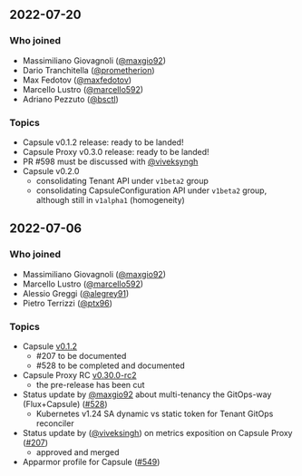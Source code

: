 ## 2022-07-20

### Who joined

- Massimiliano Giovagnoli ([@maxgio92](https://github.com/maxgio92))
- Dario Tranchitella ([@prometherion](https://github.com/prometherion))
- Max Fedotov ([@maxfedotov](https://github.com/maxfedotov))
- Marcello Lustro ([@marcello592](https://github.com/marcello592))
- Adriano Pezzuto ([@bsctl](https://github.com/bsctl))
 
### Topics

- Capsule v0.1.2 release: ready to be landed!
- Capsule Proxy v0.3.0 release: ready to be landed!
- PR #598 must be discussed with [@viveksyngh](https://github.com/viveksyngh)
- Capsule v0.2.0
    - consolidating Tenant API under `v1beta2` group
    - consolidating CapsuleConfiguration API under `v1beta2` group, although still in `v1alpha1` (homogeneity)

## 2022-07-06

### Who joined

- Massimiliano Giovagnoli ([@maxgio92](https://github.com/maxgio92))
- Marcello Lustro ([@marcello592](https://github.com/marcello592))
- Alessio Greggi ([@alegrey91](https://github.com/alegrey91))
- Pietro Terrizzi ([@ptx96](https://github.com/ptx96))

### Topics

- Capsule [v0.1.2](https://github.com/clastix/capsule/milestones)
    - #207 to be documented
    - #528 to be completed and documented
- Capsule Proxy RC [v0.30.0-rc2](https://github.com/clastix/capsule-proxy/releases)
    - the pre-release has been cut
- Status update by [@maxgio92](https://github.com/maxgio92) about multi-tenancy the GitOps-way (Flux+Capsule) ([#528](https://github.com/clastix/capsule/issues/528))
    - Kubernetes v1.24 SA dynamic vs static token for Tenant GitOps reconciler
- Status update by ([@viveksingh](https://github.com/viveksyngh)) on metrics exposition on Capsule Proxy ([#207](https://github.com/clastix/capsule-proxy/pull/207))
    - approved and merged
- Apparmor profile for Capsule ([#549](https://github.com/clastix/capsule/issues/549))
